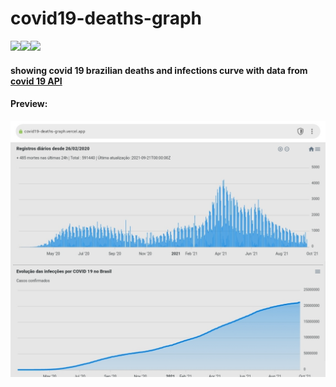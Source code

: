 # covid19-deaths-graph

<img src = "https://img.shields.io/badge/JavaScript-323330?style=for-the-badge&logo=javascript&logoColor=F7DF1E"><img src = "https://img.shields.io/badge/HTML5-E34F26?style=for-the-badge&logo=html5&logoColor=white"><img src = "https://img.shields.io/badge/CSS3-1572B6?style=for-the-badge&logo=css3&logoColor=white">

#### showing covid 19 brazilian deaths and infections curve with data from <a href = "https://documenter.getpostman.com/view/10808728/SzS8rjbc">covid 19 API</a>

#### Preview:

<a href = "https://covid19-deaths-graph.vercel.app"><img src = "Screenshot_20210923-150040_Opera Mini.jpg"></a>
